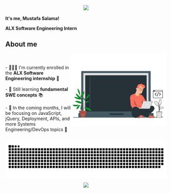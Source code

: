 <p align="center">
  <img src="https://capsule-render.vercel.app/api?text=Hey%20there!👋&fontColor=FFFFFF&fontSize=30&animation=fadeIn&type=waving&color=gradient&height=100"/>
</p>


**It's me, Mustafa Salama!**

**ALX Software Engineering Intern**
<br/>

<h2 align="left">About me</h2>

<div >
 <img align="right" width="300" src="assets/home_anime.gif" alt="Coding gif" />
  <br/><br/>
- 👨🏻‍💻 I'm currently enrolled in the <strong>ALX Software Engineering internship</strong> 🚀 <br/><br/>
- 🌱 Still learning <strong>fundamental SWE concepts</strong> 📚 <br/><br/>
- 📅 In the coming months, I will be focusing on JavaScript, jQuery, Deployment, APIs, and more Systems Engineering/DevOps topics 👾 <br/><br/>
</div>


![snake animation](https://github.com/mustafaslamv/mustafaslamv/blob/output/github-contribution-grid-snake-dark.svg)


<p align="center">
  <img src="https://capsule-render.vercel.app/api?section=footer&animation=fadeIn&type=waving&color=gradient&height=70"/>
</p>
